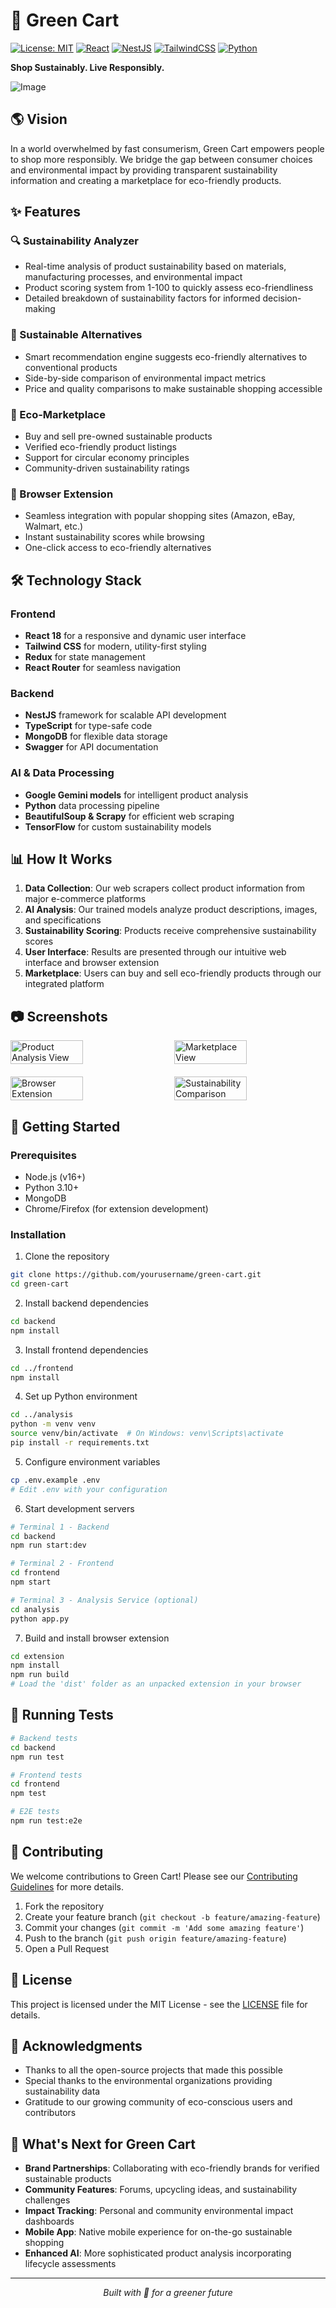 # 🌿 Green Cart

[![License: MIT](https://img.shields.io/badge/License-MIT-green.svg)](https://opensource.org/licenses/MIT)
[![React](https://img.shields.io/badge/React-18.2.0-blue)](https://reactjs.org/)
[![NestJS](https://img.shields.io/badge/NestJS-10.0.0-red)](https://nestjs.com/)
[![TailwindCSS](https://img.shields.io/badge/TailwindCSS-3.3.0-38B2AC)](https://tailwindcss.com/)
[![Python](https://img.shields.io/badge/Python-3.10-yellow)](https://www.python.org/)

**Shop Sustainably. Live Responsibly.**

![Image](https://github.com/user-attachments/assets/25ed8f50-cab5-41ea-a0df-83c57e53850b)

## 🌎 Vision

In a world overwhelmed by fast consumerism, Green Cart empowers people to shop more responsibly. We bridge the gap between consumer choices and environmental impact by providing transparent sustainability information and creating a marketplace for eco-friendly products.

## ✨ Features

### 🔍 Sustainability Analyzer
- Real-time analysis of product sustainability based on materials, manufacturing processes, and environmental impact
- Product scoring system from 1-100 to quickly assess eco-friendliness
- Detailed breakdown of sustainability factors for informed decision-making

### 🔄 Sustainable Alternatives
- Smart recommendation engine suggests eco-friendly alternatives to conventional products
- Side-by-side comparison of environmental impact metrics
- Price and quality comparisons to make sustainable shopping accessible

### 🛒 Eco-Marketplace
- Buy and sell pre-owned sustainable products
- Verified eco-friendly product listings
- Support for circular economy principles
- Community-driven sustainability ratings

### 🧩 Browser Extension
- Seamless integration with popular shopping sites (Amazon, eBay, Walmart, etc.)
- Instant sustainability scores while browsing
- One-click access to eco-friendly alternatives

## 🛠️ Technology Stack

### Frontend
- **React 18** for a responsive and dynamic user interface
- **Tailwind CSS** for modern, utility-first styling
- **Redux** for state management
- **React Router** for seamless navigation

### Backend
- **NestJS** framework for scalable API development
- **TypeScript** for type-safe code
- **MongoDB** for flexible data storage
- **Swagger** for API documentation

### AI & Data Processing
- **Google Gemini models** for intelligent product analysis
- **Python** data processing pipeline
- **BeautifulSoup & Scrapy** for efficient web scraping
- **TensorFlow** for custom sustainability models

## 📊 How It Works

1. **Data Collection**: Our web scrapers collect product information from major e-commerce platforms
2. **AI Analysis**: Our trained models analyze product descriptions, images, and specifications
3. **Sustainability Scoring**: Products receive comprehensive sustainability scores
4. **User Interface**: Results are presented through our intuitive web interface and browser extension
5. **Marketplace**: Users can buy and sell eco-friendly products through our integrated platform

## 📷 Screenshots

<div style="display: flex; justify-content: space-between; flex-wrap: wrap; gap: 20px;">
  <img src="https://github.com/user-attachments/assets/4c66c398-6d9d-42ef-b35f-36d0fc890caf" width="48%" alt="Product Analysis View" />
  <img src="https://github.com/user-attachments/assets/25ed8f50-cab5-41ea-a0df-83c57e53850b" width="48%" alt="Marketplace View" />

  <img src="https://github.com/user-attachments/assets/9504421b-6c22-41cc-9e5a-804548f9eb60" width="48%" alt="Browser Extension" />
  <img src="https://github.com/user-attachments/assets/41af453c-b97b-4f71-9d11-9e702f140eb9" width="48%" alt="Sustainability Comparison" />
  
</div>


## 🚀 Getting Started

### Prerequisites
- Node.js (v16+)
- Python 3.10+
- MongoDB
- Chrome/Firefox (for extension development)

### Installation

1. Clone the repository
```bash
git clone https://github.com/yourusername/green-cart.git
cd green-cart
```

2. Install backend dependencies
```bash
cd backend
npm install
```

3. Install frontend dependencies
```bash
cd ../frontend
npm install
```

4. Set up Python environment
```bash
cd ../analysis
python -m venv venv
source venv/bin/activate  # On Windows: venv\Scripts\activate
pip install -r requirements.txt
```

5. Configure environment variables
```bash
cp .env.example .env
# Edit .env with your configuration
```

6. Start development servers
```bash
# Terminal 1 - Backend
cd backend
npm run start:dev

# Terminal 2 - Frontend
cd frontend
npm start

# Terminal 3 - Analysis Service (optional)
cd analysis
python app.py
```

7. Build and install browser extension
```bash
cd extension
npm install
npm run build
# Load the 'dist' folder as an unpacked extension in your browser
```

## 🧪 Running Tests

```bash
# Backend tests
cd backend
npm run test

# Frontend tests
cd frontend
npm test

# E2E tests
npm run test:e2e
```

## 🤝 Contributing

We welcome contributions to Green Cart! Please see our [Contributing Guidelines](CONTRIBUTING.md) for more details.

1. Fork the repository
2. Create your feature branch (`git checkout -b feature/amazing-feature`)
3. Commit your changes (`git commit -m 'Add some amazing feature'`)
4. Push to the branch (`git push origin feature/amazing-feature`)
5. Open a Pull Request

## 📜 License

This project is licensed under the MIT License - see the [LICENSE](LICENSE) file for details.

## 🌟 Acknowledgments

- Thanks to all the open-source projects that made this possible
- Special thanks to the environmental organizations providing sustainability data
- Gratitude to our growing community of eco-conscious users and contributors

## 🔮 What's Next for Green Cart

- **Brand Partnerships**: Collaborating with eco-friendly brands for verified sustainable products
- **Community Features**: Forums, upcycling ideas, and sustainability challenges
- **Impact Tracking**: Personal and community environmental impact dashboards
- **Mobile App**: Native mobile experience for on-the-go sustainable shopping
- **Enhanced AI**: More sophisticated product analysis incorporating lifecycle assessments

---

<p align="center">
  <i>Built with 💚 for a greener future</i>
</p>
